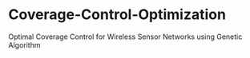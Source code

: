 # Coverage-Control-Optimization
Optimal Coverage Control for Wireless Sensor Networks using Genetic Algorithm
